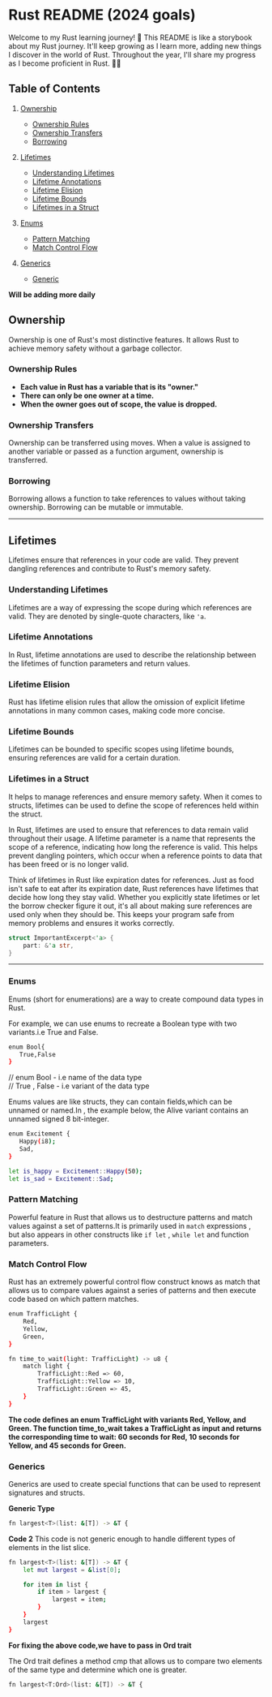 # Rust README (2024 goals)

Welcome to my Rust learning journey! 🚀 This README is like a storybook about my Rust journey. It'll keep growing as I learn more, adding new things I discover in the world of Rust. Throughout the year, I'll share my progress as I become proficient in Rust. 📖✨

## Table of Contents

1. [Ownership](#ownership)

   - [Ownership Rules](#ownership-rules)
   - [Ownership Transfers](#ownership-transfers)
   - [Borrowing](#borrowing)

2. [Lifetimes](#lifetimes)

   - [Understanding Lifetimes](#understanding-lifetimes)
   - [Lifetime Annotations](#lifetime-annotations)
   - [Lifetime Elision](#lifetime-elision)
   - [Lifetime Bounds](#lifetime-bounds)
   - [Lifetimes in a Struct](#lifetimes-in-a-struct)

3. [Enums](#enums)

   - [Pattern Matching](#pattern-matching)
   - [Match Control Flow](#match-control-flow)

4. [Generics](#generics)
   - [Generic](#ge)

**Will be adding more daily**

## Ownership

Ownership is one of Rust's most distinctive features. It allows Rust to achieve memory safety without a garbage collector.

### Ownership Rules

- **Each value in Rust has a variable that is its "owner."**
- **There can only be one owner at a time.**
- **When the owner goes out of scope, the value is dropped.**

### Ownership Transfers

Ownership can be transferred using moves. When a value is assigned to another variable or passed as a function argument, ownership is transferred.

### Borrowing

Borrowing allows a function to take references to values without taking ownership. Borrowing can be mutable or immutable.

---

## Lifetimes

Lifetimes ensure that references in your code are valid. They prevent dangling references and contribute to Rust's memory safety.

### Understanding Lifetimes

Lifetimes are a way of expressing the scope during which references are valid. They are denoted by single-quote characters, like `'a`.

### Lifetime Annotations

In Rust, lifetime annotations are used to describe the relationship between the lifetimes of function parameters and return values.

### Lifetime Elision

Rust has lifetime elision rules that allow the omission of explicit lifetime annotations in many common cases, making code more concise.

### Lifetime Bounds

Lifetimes can be bounded to specific scopes using lifetime bounds, ensuring references are valid for a certain duration.

### Lifetimes in a Struct

It helps to manage references and ensure memory safety. When it comes to structs, lifetimes can be used to define the scope of references held within the struct.

In Rust, lifetimes are used to ensure that references to data remain valid throughout their usage. A lifetime parameter is a name that represents the scope of a reference, indicating how long the reference is valid. This helps prevent dangling pointers, which occur when a reference points to data that has been freed or is no longer valid.

Think of lifetimes in Rust like expiration dates for references. Just as food isn't safe to eat after its expiration date, Rust references have lifetimes that decide how long they stay valid. Whether you explicitly state lifetimes or let the borrow checker figure it out, it's all about making sure references are used only when they should be. This keeps your program safe from memory problems and ensures it works correctly.

```rust
struct ImportantExcerpt<'a> {
    part: &'a str,
}
```

---

### Enums

Enums (short for enumerations) are a way to create compound data types in Rust.

For example, we can use enums to recreate a Boolean type with two variants.i.e True and False.

```bash
enum Bool{
   True,False
}
```

// enum Bool - i.e name of the data type<br>
// True , False - i.e variant of the data type

Enums values are like structs, they can contain fields,which can be unnamed or named.In , the example below, the Alive variant contains an unnamed signed 8 bit-integer.

```bash
enum Excitement {
   Happy(i8);
   Sad,
}

let is_happy = Excitement::Happy(50);
let is_sad = Excitement::Sad;
```

### Pattern Matching

Powerful feature in Rust that allows us to destructure patterns and match values against a set of patterns.It is primarily used in `match` expressions , but also appears in other constructs like `if let` , `while let` and function parameters.

### Match Control Flow

Rust has an extremely powerful control flow construct knows as match that allows us to compare values against a series of patterns and then execute code based on which pattern matches.

```bash
enum TrafficLight {
    Red,
    Yellow,
    Green,
}

fn time_to_wait(light: TrafficLight) -> u8 {
    match light {
        TrafficLight::Red => 60,
        TrafficLight::Yellow => 10,
        TrafficLight::Green => 45,
    }
}
```

**The code defines an enum TrafficLight with variants Red, Yellow, and Green. The function time_to_wait takes a TrafficLight as input and returns the corresponding time to wait: 60 seconds for Red, 10 seconds for Yellow, and 45 seconds for Green.**

### Generics

Generics are used to create special functions that can be used to represent signatures and structs.

**Generic Type**

```bash
fn largest<T>(list: &[T]) -> &T {
```

**Code 2**
This code is not generic enough to handle different types of elements in the list slice.

```bash
fn largest<T>(list: &[T]) -> &T {
    let mut largest = &list[0];

    for item in list {
        if item > largest {
            largest = item;
        }
    }
    largest
}
```

**For fixing the above code,we have to pass in Ord trait**

The Ord trait defines a method cmp that allows us to compare two elements of the same type and determine which one is greater.

```bash
fn largest<T:Ord>(list: &[T]) -> &T {
```
